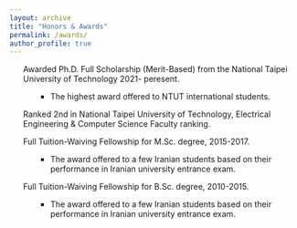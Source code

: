 ```yaml
---
layout: archive
title: "Honors & Awards"
permalink: /awards/
author_profile: true
---
```


<ul>
  <i class="fas fa-medal" style="color:#FFD700;font-size:20px"></i>  Awarded Ph.D. Full Scholarship (Merit-Based) from the National Taipei University of Technology 2021- peresent.
  <ul><ul>
    <li> The highest award offered to NTUT international students.</li>
    </ul></ul>
</ul>

<ul>
  <i class="fas fa-medal" style="color:#FFD700;font-size:20px"></i>  Ranked 2nd in National Taipei University of Technology, Electrical Engineering & Computer Science Faculty ranking.
</ul>

<ul>
  <i class="fas fa-medal" style="color:#FFD700;font-size:20px"></i>  Full Tuition-Waiving Fellowship for M.Sc. degree, 2015-2017.
  <ul><ul>
    <li> The award offered to a few Iranian students based on their performance in Iranian university entrance exam.</li>
    </ul></ul>
</ul>

<ul>
  <i class="fas fa-medal" style="color:#FFD700;font-size:20px"></i>  Full Tuition-Waiving Fellowship for B.Sc. degree, 2010-2015.
  <ul><ul>
    <li> The award offered to a few Iranian students based on their performance in Iranian university entrance exam.</li>
    </ul></ul>
</ul>
